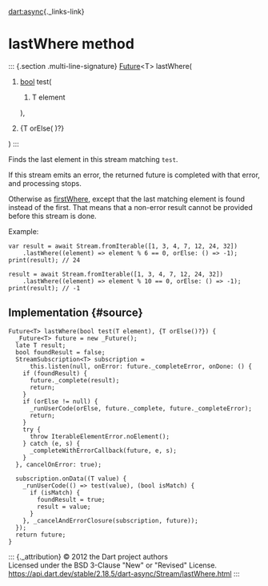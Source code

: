 [dart:async](../../dart-async/dart-async-library){._links-link}

lastWhere method
================

::: {.section .multi-line-signature}
[Future](../future-class)\<T\> lastWhere(

1.  [bool](../../dart-core/bool-class) test(
    1.  T element

    ),
2.  {T orElse( )?}

)
:::

Finds the last element in this stream matching `test`.

If this stream emits an error, the returned future is completed with
that error, and processing stops.

Otherwise as [firstWhere](firstwhere), except that the last matching
element is found instead of the first. That means that a non-error
result cannot be provided before this stream is done.

Example:

``` {.language-dart data-language="dart"}
var result = await Stream.fromIterable([1, 3, 4, 7, 12, 24, 32])
    .lastWhere((element) => element % 6 == 0, orElse: () => -1);
print(result); // 24

result = await Stream.fromIterable([1, 3, 4, 7, 12, 24, 32])
    .lastWhere((element) => element % 10 == 0, orElse: () => -1);
print(result); // -1
```

Implementation {#source}
--------------

``` {.language-dart data-language="dart"}
Future<T> lastWhere(bool test(T element), {T orElse()?}) {
  _Future<T> future = new _Future();
  late T result;
  bool foundResult = false;
  StreamSubscription<T> subscription =
      this.listen(null, onError: future._completeError, onDone: () {
    if (foundResult) {
      future._complete(result);
      return;
    }
    if (orElse != null) {
      _runUserCode(orElse, future._complete, future._completeError);
      return;
    }
    try {
      throw IterableElementError.noElement();
    } catch (e, s) {
      _completeWithErrorCallback(future, e, s);
    }
  }, cancelOnError: true);

  subscription.onData((T value) {
    _runUserCode(() => test(value), (bool isMatch) {
      if (isMatch) {
        foundResult = true;
        result = value;
      }
    }, _cancelAndErrorClosure(subscription, future));
  });
  return future;
}
```

::: {._attribution}
© 2012 the Dart project authors\
Licensed under the BSD 3-Clause \"New\" or \"Revised\" License.\
<https://api.dart.dev/stable/2.18.5/dart-async/Stream/lastWhere.html>
:::
